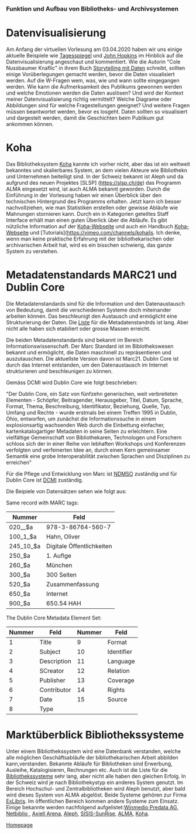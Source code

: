 
###  Funktion und Aufbau von Bibliotheks- und Archivsystemen

#  Datenvisualisierung

Am Anfang der virtuellen Vorlesung am 03.04.2020 haben wir uns einige aktuelle Beispiele wie [Tagesspiegel](https://interaktiv.tagesspiegel.de/lab/die-globale-verbreitung-des-coronavirus-im-zeitverlauf/) und [John Hopkins](https://coronavirus.jhu.edu/map.html) im Hinblick auf die Datenvisualisierung angeschaut und kommentiert. Wie die Autorin "Cole Nussbaumer Knaflic" in ihrem Buch [Storytelling mit Daten](https://www.beck-elibrary.de/10.15358/9783800653751/storytelling-mit-daten) schreibt, sollten einige Vorüberlegungen gemacht werden, bevor die Daten visualisiert werden. Auf die W-Fragen wem, was, wie und wann sollte eingegangen werden. Wie kann die Aufmerksamkeit des Publikums gewonnen werden und welche Emotionen werden die Daten auslösen? Und wird der Kontext meiner Datenvisualisierung richtig vermittelt? Welche Diagrame oder Abbildungen sind für welche Fragestellungen geeignet? Und weitere Fragen müssen beantwortet werden, bevor es losgeht. Daten sollten so visualisiert und dargestelt werden, damit die Geschichten beim Publikum gut ankommen können.


#   Koha

Das Bibliotheksystem [Koha](https://koha-community.org) kannte ich vorher nicht, aber das ist ein weltweit bekanntes und skalierbares System, an dem vielen Akteure wie Bibliothekn und Unternehmen beiteiligt sind. In der Schweiz bekannt ist Aleph und da aufgrund des neuen Projektes [SLSP] (https://slsp.ch/de) das Programm ALMA eingesetzt wird, ist auch ALMA bekannt geworden. Durch die Einführung in der Vorlesung haben wir einen Überblick über den technischen Hintergrund des Programms erhalten. Jetzt kann ich besser nachvollziehen, wie man Statistiken erstellen oder gewisse Abläufe wie Mahnungen stornieren kann. Durch ein in Kategorien geteiltes Staff Interface erhält man einen guten Überlick über die Abläufe. Es gibt nützliche Information auf der [Koha-Webseite](https://koha-community.org) und auch ein Handbuch [Koha-Webseite](https://koha-community.org/manual/19.11/en/html/#) und [Tutorials](https://vimeo.com/channels/kohails. Ich denke, wenn man keine praktische Erfahrung mit der bibliothekarischen oder archivarischen Arbeit hat, wird es ein bisschen schwierig, das ganze System zu verstehen.


#  Metadatenstandards MARC21 und Dublin Core

Die Metadatenstandards sind für die Information und den Datenaustausch von Bedeutung, damit die verschiedenen Systeme doch miteinander arbeiten können. Das beschleunigt den Austausch und ermöglicht eine Strukturierung der Daten. Die [Liste](http://www.dcc.ac.uk/resources/metadata-standards/list) für die Metadatenstandrds ist lang. Aber nicht alle haben sich etabiliert oder grosse Massen erreicht.

Die beiden Metadatenstandards sind bekannt im Bereich Informationswissenschaft. Der Marc Standard ist im Biblothekswesen bekannt und ermöglicht, die Daten maschinell zu repräsentieren und auszutauschen. Die aktuellste Version davon ist Marc21. Dublin Core ist durch das Internet entstanden, um den Datenaustausch im Internet strukturieren und beschleunigen zu können. 

Gemäss DCMI wird Dublin Core wie folgt beschrieben:

"Der Dublin Core, ein Satz von fünfzehn generischen, weit verbreiteten Elementen - Schöpfer, Beitragender, Herausgeber, Titel, Datum, Sprache, Format, Thema, Beschreibung, Identifikator, Beziehung, Quelle, Typ, Umfang und Rechte - wurde erstmals bei einem Treffen 1995 in Dublin, Ohio, entworfen, um zunächst die Informationssuche in einem explosionsartig wachsenden Web durch die Einbettung einfacher, kartenkatalogartiger Metadaten in seine Seiten zu erleichtern. Eine vielfältige Gemeinschaft von Bibliothekaren, Technologen und Forschern schloss sich der in einer Reihe von lebhaften Workshops und Konferenzen verfolgten und verfeinerten Idee an, durch einen Kern gemeinsamer Semantik eine grobe Interoperabilität zwischen Sprachen und Disziplinen zu erreichen"

Für die Pflege und Entwicklung von Marc ist [NDMSO](http://www.loc.gov/marc/ndmso.html) zuständig und für Dublin Core ist [DCMI](https://dublincore.org/about/) zuständig.

Die Beipiele von Datensätzen sehen wie folgt aus:


Same record with MARC tags:

| Nummer|       Feld|    
| ------ |    ------ |    
| 020__$a  | 978-3-86764-560-7|       
| 100_1_$a  | Hahn, Oliver|        
| 245_10_$a | Digitale Öffentlichkeiten| 
| 250_$a    |1. Auflge|     
| 260_$a    | München|    
| 300_$a    | 300 Seiten|      
| 520_$a   | Zusammenfassung|   
| 650_$a   | Internet|          
| 900_$a   | 650.54 HAH| 


The Dublin Core Metadata Element Set:  

| Nummer| Feld|     Nummer|   Feld      |
| ------ | ------  |------ | ------     |
| 1   | Title|        9|     Format|
| 2   | Subject|     10|     Identifier|
| 3   | Description| 11|     Language|
| 4   | SCreator|    12|     Relation|
| 5   | Publisher|   13|     Coverage|
| 6   | Contributor| 14|     Rights||
| 7   | Date|        15|     Source|
| 8   | Type|


#   Marktüberblick Bibliothekssysteme

Unter einem Bibliothekssystem wird eine Datenbank verstanden, welche alle möglichen Geschäftsabläufe der bibliothekarischen Arbeit abbilden kann,verstanden. Bekannte Abläufe für Bibliotheken sind Erwerbung, Ausleihe, Katalogisieren, Rechnungen etc. Auch ist die Liste für die [Bibliothekssysteme](https://homepage.ruhr-uni-bochum.de/Joerg.Becker/bibliothekssysteme.htm ) sehr lang, aber nicht alle haben den gleichen Erfolg. In der Schweiz wird je nach Bibliothekystyp ein anderes System genutzt. Im Bereich Hochschul- und Zentralbibliotheken wird Aleph benutzt, aber bald wird dieses System von ALMA abgelöst. Beide Systeme gehören zur Firma [ExLibris](https://www.exlibrisgroup.com/de/). Im öffentlichen Bereich kommen andere Systeme zum Einsatz. Einige bekannte werden nachfolgend aufgelistet:[Winmedio Predata AG](https://www.predata.ch/de/Bibliothekssoftware/winMedionet), [Netbiblio ](http://www.alcoda.ch/index.php/de/), [Axiell Arena](https://www.axiell.com/solutions/library-software/), [Aleph](https://www.exlibrisgroup.com/de/products/aleph-integrated-library-system/), [SISIS-SunRise](https://www.oclc.org/de/sunrise.html), [ALMA](https://www.exlibrisgroup.com/de/produkte/alma-cloudgestuetzte-bibliotheksplattform/), [Koha](https://koha-community.org).

[Homepage](https://akoezeibrahi.github.io/Blogbeitraege_BAIN20_Akoezel/)
